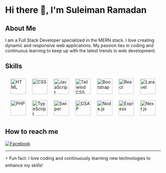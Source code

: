 # Hi there 👋, I'm Suleiman Ramadan

## About Me
I am a Full Stack Developer specialized in the MERN stack. I love creating dynamic and responsive web applications. My passion lies in coding and continuous learning to keep up with the latest trends in web development.

## Skills
<div style="display: flex; flex-wrap: wrap; justify-content: center;">
  <img src="https://upload.wikimedia.org/wikipedia/commons/3/38/HTML5_Badge.svg" alt="HTML" title="HTML" style="width: 50px; margin: 10px;">
  <img src="https://upload.wikimedia.org/wikipedia/commons/6/62/CSS3_logo.svg" alt="CSS" title="CSS" style="width: 50px; margin: 10px;">
  <img src="https://static.vecteezy.com/system/resources/previews/027/127/463/original/javascript-logo-javascript-icon-transparent-free-png.png" alt="JavaScript" title="JavaScript" style="width: 50px; margin: 10px;">
  <img src="https://seeklogo.com/images/T/tailwind-css-logo-5AD4175897-seeklogo.com.png" alt="Tailwind CSS" title="Tailwind CSS" style="width: 50px; margin: 10px;">
  <img src="https://upload.wikimedia.org/wikipedia/commons/thumb/b/b2/Bootstrap_logo.svg/2560px-Bootstrap_logo.svg.png" alt="Bootstrap" title="Bootstrap" style="width: 50px; margin: 10px;">
  <img src="https://upload.wikimedia.org/wikipedia/commons/thumb/a/a7/React-icon.svg/2300px-React-icon.svg.png" alt="React" title="React" style="width: 50px; margin: 10px;">
  <img src="https://upload.wikimedia.org/wikipedia/commons/thumb/9/9a/Laravel.svg/1969px-Laravel.svg.png" alt="Laravel" title="Laravel" style="width: 50px; margin: 10px;">
  <img src="https://upload.wikimedia.org/wikipedia/commons/thumb/3/31/Webysther_20160423_-_Elephpant.svg/2560px-Webysther_20160423_-_Elephpant.svg.png" alt="PHP" title="PHP" style="width: 50px; margin: 10px;">
  <img src="https://upload.wikimedia.org/wikipedia/commons/thumb/4/4c/Typescript_logo_2020.svg/2048px-Typescript_logo_2020.svg.png" alt="TypeScript" title="TypeScript" style="width: 50px; margin: 10px;">
  <img src="https://swiperjs.com/images/swiper-logo.svg" alt="Swiper" title="Swiper" style="width: 50px; margin: 10px;">
  <img src="https://cdn.worldvectorlogo.com/logos/gsap-greensock.svg" alt="GSAP" title="GSAP" style="width: 50px; margin: 10px;">
  <img src="https://upload.wikimedia.org/wikipedia/commons/thumb/d/d9/Node.js_logo.svg/2560px-Node.js_logo.svg.png" alt="Node.js" title="Node.js" style="width: 50px; margin: 10px;">
  <img src="https://w7.pngwing.com/pngs/925/447/png-transparent-express-js-node-js-javascript-mongodb-node-js-text-trademark-logo.png" alt="Express" title="Express" style="width: 50px; margin: 10px;">
  <img src="https://static-00.iconduck.com/assets.00/nextjs-icon-512x512-y563b8iq.png" alt="Next.js" title="Next.js" style="width: 50px; margin: 10px;">
</div>

## How to reach me
[![Facebook](https://images.vexels.com/media/users/3/140168/isolated/preview/7ddc26f9e729cd633ae3dd4c692a04db-facebook-distorted-round-icon.png)](https://www.facebook.com/sliman.ramadan.73)

---

⚡ Fun fact: I love coding and continuously learning new technologies to enhance my skills!
